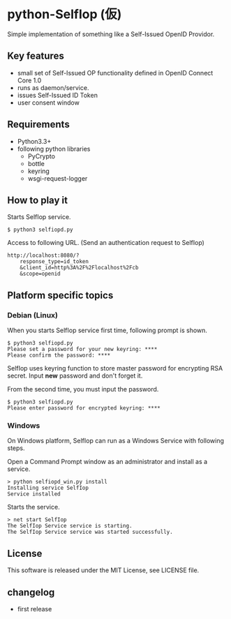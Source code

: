 python-SelfIop (仮)
===================

Simple implementation of something like a Self-Issued OpenID Providor.


## Key features

 * small set of Self-Issued OP functionality defined in OpenID Connect Core 1.0
 * runs as daemon/service.
 * issues Self-Issued ID Token
 * user consent window


## Requirements

 * Python3.3+
 * following python libraries
   - PyCrypto
   - bottle
   - keyring
   - wsgi-request-logger


## How to play it

Starts SelfIop service.

    $ python3 selfiopd.py

Access to following URL. (Send an authentication request to SelfIop)

    http://localhost:8080/?
        response_type=id_token
        &client_id=http%3A%2F%2Flocalhost%2Fcb
        &scope=openid


## Platform specific topics

### Debian (Linux)

When you starts SelfIop service first time, following prompt is shown.

    $ python3 selfiopd.py
    Please set a password for your new keyring: ****
    Please confirm the password: ****

SelfIop uses keyring function to store master password for encrypting RSA secret.
Input **new** password and don't forget it.

From the second time, you must input the password.

    $ python3 selfiopd.py
    Please enter password for encrypted keyring: ****


### Windows

On Windows platform, SelfIop can run as a Windows Service with following steps.

Open a Command Prompt window as an administrator and install as a service.

    > python selfiopd_win.py install
    Installing service SelfIop
    Service installed

Starts the service.

    > net start SelfIop
    The SelfIop Service service is starting.
    The SelfIop Service service was started successfully.


## License

This software is released under the MIT License, see LICENSE file.


## changelog

 * first release